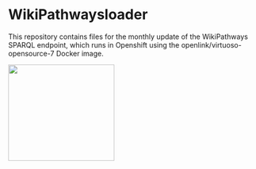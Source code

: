 # WikiPathwaysloader

This repository contains files for the monthly update of the WikiPathways SPARQL endpoint, which runs in Openshift using the openlink/virtuoso-opensource-7 Docker image. 

<img src="https://github.com/marvinm2/WikiPathwaysloader/blob/master/WikiPathwaysLOGO.png" width="214" height="194">
